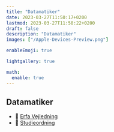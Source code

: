 ```yaml
---
title: "Datamatiker"
date: 2023-03-27T11:50:17+0200
lastmod: 2023-03-27T11:50:22+0200
draft: false
description: "Datamatiker"
images: ["/Apple-Devices-Preview.png"]

enableEmoji: true

lightgallery: true

math:
  enable: true
---
```

## Datamatiker


* :koala: [Erfa Vejledning](erfa/)
* :panda_face: [Studieordning](studieordning/)
